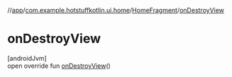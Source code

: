 //[app](../../../index.md)/[com.example.hotstuffkotlin.ui.home](../index.md)/[HomeFragment](index.md)/[onDestroyView](on-destroy-view.md)

# onDestroyView

[androidJvm]\
open override fun [onDestroyView](on-destroy-view.md)()
